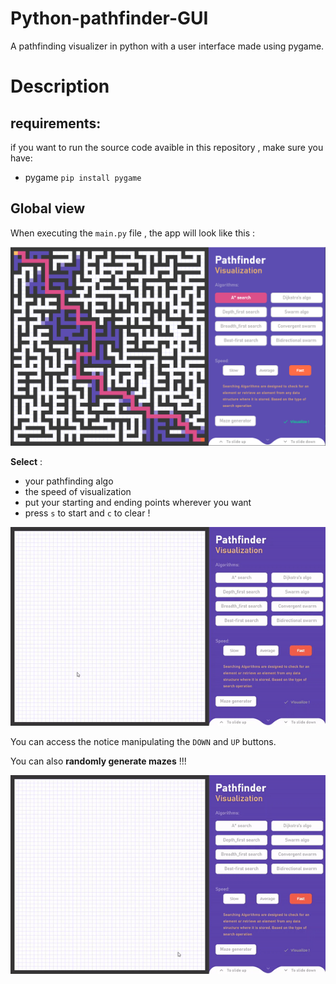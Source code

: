# Python-pathfinder-GUI
A pathfinding visualizer in python with a user interface made using pygame. 

# Description

## requirements:

if you want to run the source code avaible in this repository , make sure you have:

* pygame `pip install pygame`

## Global view

When executing the `main.py` file , the app will look like this :

![main](readme_imgs/main.PNG)

**Select** :
- your pathfinding algo
- the speed of visualization 
- put your starting and ending points wherever you want
- press `s` to start and `c` to clear !

![vis](readme_imgs/vis.gif)

You can access the notice manipulating the `DOWN` and `UP` buttons.

You can also **randomly generate mazes** !!!

![maze](readme_imgs/maze.gif)
